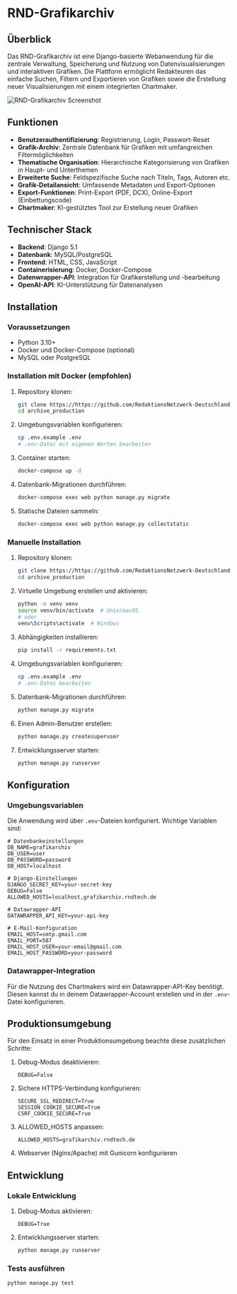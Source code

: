 # RND-Grafikarchiv

## Überblick

Das RND-Grafikarchiv ist eine Django-basierte Webanwendung für die zentrale Verwaltung, Speicherung und Nutzung von Datenvisualisierungen und interaktiven Grafiken. Die Plattform ermöglicht Redakteuren das einfache Suchen, Filtern und Exportieren von Grafiken sowie die Erstellung neuer Visualisierungen mit einem integrierten Chartmaker.

![RND-Grafikarchiv Screenshot](staticfiles/core/img/screenshot.png)

## Funktionen

- **Benutzerauthentifizierung**: Registrierung, Login, Passwort-Reset
- **Grafik-Archiv**: Zentrale Datenbank für Grafiken mit umfangreichen Filtermöglichkeiten
- **Thematische Organisation**: Hierarchische Kategorisierung von Grafiken in Haupt- und Unterthemen
- **Erweiterte Suche**: Feldspezifische Suche nach Titeln, Tags, Autoren etc.
- **Grafik-Detailansicht**: Umfassende Metadaten und Export-Optionen
- **Export-Funktionen**: Print-Export (PDF, DCX), Online-Export (Einbettungscode)
- **Chartmaker**: KI-gestütztes Tool zur Erstellung neuer Grafiken


## Technischer Stack

- **Backend**: Django 5.1
- **Datenbank**: MySQL/PostgreSQL
- **Frontend**: HTML, CSS, JavaScript
- **Containerisierung**: Docker, Docker-Compose
- **Datenwrapper-API**: Integration für Grafikerstellung und -bearbeitung
- **OpenAI-API**: KI-Unterstützung für Datenanalysen

## Installation

### Voraussetzungen

- Python 3.10+
- Docker und Docker-Compose (optional)
- MySQL oder PostgreSQL

### Installation mit Docker (empfohlen)

1. Repository klonen:
   ```bash
   git clone https://https://github.com/RedaktionsNetzwerk-Deutschland/ddj_chartarchiv.git
   cd archive_production
   ```

2. Umgebungsvariablen konfigurieren:
   ```bash
   cp .env.example .env
   # .env-Datei mit eigenen Werten bearbeiten
   ```

3. Container starten:
   ```bash
   docker-compose up -d
   ```

4. Datenbank-Migrationen durchführen:
   ```bash
   docker-compose exec web python manage.py migrate
   ```

5. Statische Dateien sammeln:
   ```bash
   docker-compose exec web python manage.py collectstatic
   ```

### Manuelle Installation

1. Repository klonen:
   ```bash
   git clone https://https://github.com/RedaktionsNetzwerk-Deutschland/ddj_chartarchiv.git
   cd archive_production
   ```

2. Virtuelle Umgebung erstellen und aktivieren:
   ```bash
   python -m venv venv
   source venv/bin/activate  # Unix/macOS
   # oder
   venv\Scripts\activate  # Windows
   ```

3. Abhängigkeiten installieren:
   ```bash
   pip install -r requirements.txt
   ```

4. Umgebungsvariablen konfigurieren:
   ```bash
   cp .env.example .env
   # .env-Datei bearbeiten
   ```

5. Datenbank-Migrationen durchführen:
   ```bash
   python manage.py migrate
   ```

6. Einen Admin-Benutzer erstellen:
   ```bash
   python manage.py createsuperuser
   ```

7. Entwicklungsserver starten:
   ```bash
   python manage.py runserver
   ```

## Konfiguration

### Umgebungsvariablen

Die Anwendung wird über `.env`-Dateien konfiguriert. Wichtige Variablen sind:

```
# Datenbankeinstellungen
DB_NAME=grafikarchiv
DB_USER=user
DB_PASSWORD=password
DB_HOST=localhost

# Django-Einstellungen
DJANGO_SECRET_KEY=your-secret-key
DEBUG=False
ALLOWED_HOSTS=localhost,grafikarchiv.rndtech.de

# Datawrapper-API
DATAWRAPPER_API_KEY=your-api-key

# E-Mail-Konfiguration
EMAIL_HOST=smtp.gmail.com
EMAIL_PORT=587
EMAIL_HOST_USER=your-email@gmail.com
EMAIL_HOST_PASSWORD=your-password
```

### Datawrapper-Integration

Für die Nutzung des Chartmakers wird ein Datawrapper-API-Key benötigt. Diesen kannst du in deinem Datawrapper-Account erstellen und in der `.env`-Datei konfigurieren.

## Produktionsumgebung

Für den Einsatz in einer Produktionsumgebung beachte diese zusätzlichen Schritte:

1. Debug-Modus deaktivieren:
   ```
   DEBUG=False
   ```

2. Sichere HTTPS-Verbindung konfigurieren:
   ```
   SECURE_SSL_REDIRECT=True
   SESSION_COOKIE_SECURE=True
   CSRF_COOKIE_SECURE=True
   ```

3. ALLOWED_HOSTS anpassen:
   ```
   ALLOWED_HOSTS=grafikarchiv.rndtech.de
   ```

4. Webserver (Nginx/Apache) mit Gunicorn konfigurieren

## Entwicklung

### Lokale Entwicklung

1. Debug-Modus aktivieren:
   ```
   DEBUG=True
   ```

2. Entwicklungsserver starten:
   ```bash
   python manage.py runserver
   ```

### Tests ausführen

```bash
python manage.py test
```


